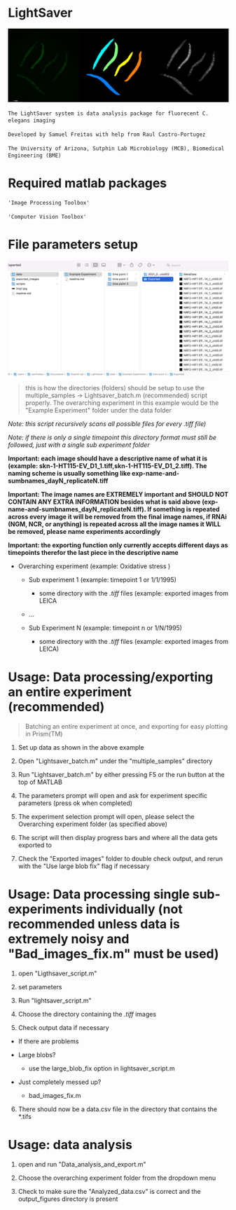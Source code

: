 # LightSaver



![LightSaver](img1.jpg)


```
The LightSaver system is data analysis package for fluorecent C. elegans imaging 

Developed by Samuel Freitas with help from Raul Castro-Portugez

The University of Arizona, Sutphin Lab Microbiology (MCB), Biomedical Engineering (BME)
```

# Required matlab packages

  ```
  'Image Processing Toolbox' 
  
  'Computer Vision Toolbox'
  ```


# File parameters setup

![Filesetup](img2.jpg)

>this is how the directories (folders) should be setup to use the multiple_samples -> Lightsaver_batch.m (recommended) script properly. The overarching experiment in this example would be the "Example Experiment" folder under the data folder

*Note: this script recursively scans all possible files for every .tiff file)*

*Note: if there is only a single timepoint this directory format must still be followed, just with a single sub experiment folder*

**Important: each image should have a descriptive name of what it is (example: skn-1-HT115-EV_D1_1.tiff,skn-1-HT115-EV_D1_2.tiff). The naming scheme is usually something like exp-name-and-sumbnames_dayN_replicateN.tiff**

**Important: The image names are EXTREMELY important and SHOULD NOT CONTAIN ANY EXTRA INFORMATION besides what is said above (exp-name-and-sumbnames_dayN_replicateN.tiff). If something is repeated across every image it will be removed from the final image names, if RNAi (NGM, NCR, or anything) is repeated across all the image names it WILL be removed, please name experiments accordingly**

**Important: the exporting function only currently accepts different days as timepoints therefor the last piece in the descriptive name**

  - Overarching experiment (example: Oxidative stress )
  
    - Sub experiment 1 (example: timepoint 1 or 1/1/1995)
    
      - some directory with the *.tiff* files (example: exported images from LEICA 
      
    - ...
   
    - Sub Experiment N (example: timepoint n or 1/N/1995) 
      
      - some directory with the *.tiff* files (example: exported images from LEICA)
      

# Usage: Data processing/exporting an entire experiment (recommended)
> Batching an entire experiment at once, and exporting for easy plotting in Prism(TM) 

1.  Set up data as shown in the above example

2.  Open "Lightsaver_batch.m" under the "multiple_samples" directory

3.  Run "Lightsaver_batch.m" by either pressing F5 or the run button at the top of MATLAB

4.  The parameters prompt will open and ask for experiment specific parameters (press ok when completed)

5.  The experiment selection prompt will open, please select the Overarching experiment folder (as specified above)

6.  The script will then display progress bars and where all the data gets exported to

7.  Check the "Exported images" folder to double check output, and rerun with the "Use large blob fix" flag if necessary

# Usage: Data processing single sub-experiments individually (not recommended unless data is extremely noisy and "Bad_images_fix.m" must be used)

1.  open "Ligthsaver_script.m"

2.  set parameters

3.  Run "lightsaver_script.m"

4.  Choose the directory containing the *.tiff* images

5.  Check output data if necessary

  - If there are problems

  - Large blobs?
    - use the large_blob_fix option in lightsaver_script.m

  - Just completely messed up?
    - bad_images_fix.m

6.  There should now be a data.csv file in the directory that contains the *.tifs 

# Usage: data analysis

1.  open and run "Data_analysis_and_export.m"

2.  Choose the overarching experiment folder from the dropdown menu

3.  Check to make sure the "Analyzed_data.csv" is correct and the output_figures directory is present


